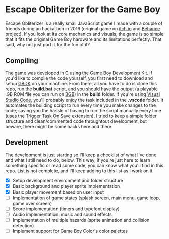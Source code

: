 # Escape Obliterizer for the Game Boy
Escape Obliterizer is a really small JavaScript game I made with a couple of friends during an hackathon in 2016 (original game on [itch.io](https://9studios.itch.io/escape-obliterizer) and [Behance](https://www.behance.net/gallery/45779923/Escape-Obliterizer-HTML5-Game-(2016)) project). If you look at its core mechanics and visuals, the game is so simple that it fits the original Game Boy hardware and its limitations perfectly. That said, why not just port it for the fun of it? 

## Compiling
The game was developed in C using the Game Boy Development Kit. If you'd like to compile the code yourself, you first need to download and setup [GBDK](http://gbdk.sourceforge.net/) on your machine. From there, all you have to do is clone this repo, run the **build.bat** script, and you should have the output (a playable .GB ROM file you can run on [BGB](http://bgb.bircd.org/)) in the **build** folder. If you're using [Visual Studio Code](https://code.visualstudio.com/), you'll probably enjoy the task included in the **.vscode** folder. It automates the building script to run every time you make changes to the code, saving you the hassle of having to run the script manually every time (uses the [Trigger Task On Save](https://marketplace.visualstudio.com/items?itemName=Gruntfuggly.triggertaskonsave) extension). I tried to keep a simple folder structure and clean/commented code throughtout development, but beware, there might be some hacks here and there.

## Development
The development is just starting so I'll keep a checklist of what I've done and what I still need to do, below. This way, if you're just here to learn something specific or read some code, you can know what you'll find in this repo. List is not complete, and I'll keep adding to this list as I work on it.
- [x] Setup development environment and folder structure 
- [x] Basic background and player sprite implementation
- [x] Basic player movement based on user input 
- [ ] Implementation of game states (splash screen, main menu, game loop, game over screen)
- [ ] Score implementation (timers and typefont display)
- [ ] Audio implementation: music and sound effects
- [ ] Implementation of multiple hazards (sprite animation and collision detection)
- [ ] Implement support for Game Boy Color's color palettes
